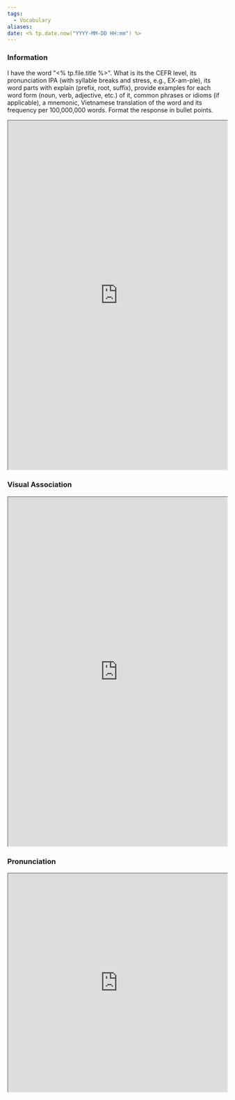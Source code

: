 ```yaml
---
tags:
  - Vocabulary
aliases:
date: <% tp.date.now("YYYY-MM-DD HH:mm") %>
---
```

### Information

I have the word "<% tp.file.title %>". What is its the CEFR level, its pronunciation IPA (with syllable breaks and stress, e.g., EX-am-ple), its word parts with explain (prefix, root, suffix), provide examples for each word form (noun, verb, adjective, etc.) of it, common phrases or idioms (if applicable), a mnemonic, Vietnamese translation of the word and its frequency per 100,000,000 words. Format the response in bullet points.

<iframe
    height="800"
    width="100%"
    style="padding: 0; margin: 0;"
    src="https://www.perplexity.ai">
</iframe>

### Visual Association

<iframe
    height="800"
    width="100%"
    style="padding: 0; margin: 0;"
    src="https://www.google.com/search?tbm=isch&q=<% tp.file.title %>">
</iframe>

### Pronunciation

<iframe
    height="500"
    width="100%"
    style="padding: 0; margin: 0;"
    src="https://www.google.com/search?q=how+to+pronounce+<% tp.file.title %>&hl=en">
</iframe>